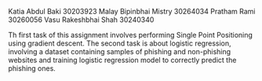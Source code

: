 Katia Abdul Baki 	30203923
Malay Bipinbhai Mistry 	30264034
Pratham Rami 		30260056
Vasu Rakeshbhai Shah 	30240340

Th first task of this assignment involves performing Single Point Positioning using gradient descent. The second task is about logistic regression, involving a dataset containing samples of phishing and non-phishing websites and training logistic regression model to correctly predict the phishing ones.
